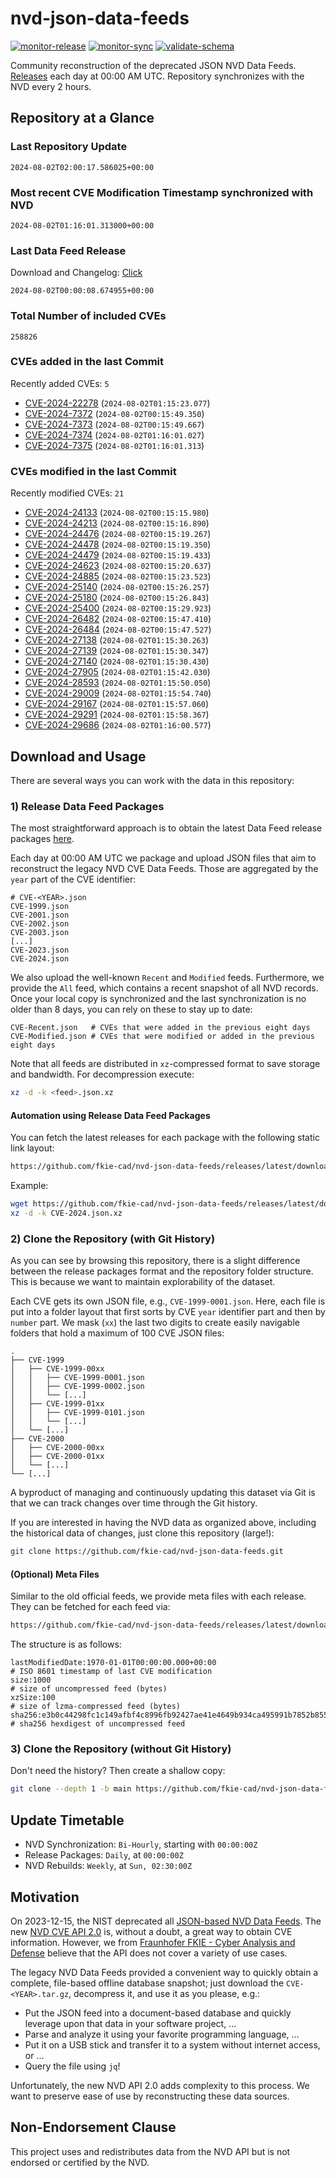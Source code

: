 # nvd-json-data-feeds

[![monitor-release](https://github.com/fkie-cad/nvd-json-data-feeds/actions/workflows/monitor_release.yml/badge.svg)](https://github.com/fkie-cad/nvd-json-data-feeds/actions/workflows/monitor_release.yml)
[![monitor-sync](https://github.com/fkie-cad/nvd-json-data-feeds/actions/workflows/monitor_sync.yml/badge.svg)](https://github.com/fkie-cad/nvd-json-data-feeds/actions/workflows/monitor_sync.yml)
[![validate-schema](https://github.com/fkie-cad/nvd-json-data-feeds/actions/workflows/validate_schema.yml/badge.svg)](https://github.com/fkie-cad/nvd-json-data-feeds/actions/workflows/validate_schema.yml)

Community reconstruction of the deprecated JSON NVD Data Feeds.
[Releases](https://github.com/fkie-cad/nvd-json-data-feeds/releases/latest) each day at 00:00 AM UTC.
Repository synchronizes with the NVD every 2 hours.

## Repository at a Glance

### Last Repository Update

```plain
2024-08-02T02:00:17.586025+00:00
```

### Most recent CVE Modification Timestamp synchronized with NVD

```plain
2024-08-02T01:16:01.313000+00:00
```

### Last Data Feed Release

Download and Changelog: [Click](https://github.com/fkie-cad/nvd-json-data-feeds/releases/latest)

```plain
2024-08-02T00:00:08.674955+00:00
```

### Total Number of included CVEs

```plain
258826
```

### CVEs added in the last Commit

Recently added CVEs: `5`

- [CVE-2024-22278](CVE-2024/CVE-2024-222xx/CVE-2024-22278.json) (`2024-08-02T01:15:23.077`)
- [CVE-2024-7372](CVE-2024/CVE-2024-73xx/CVE-2024-7372.json) (`2024-08-02T00:15:49.350`)
- [CVE-2024-7373](CVE-2024/CVE-2024-73xx/CVE-2024-7373.json) (`2024-08-02T00:15:49.667`)
- [CVE-2024-7374](CVE-2024/CVE-2024-73xx/CVE-2024-7374.json) (`2024-08-02T01:16:01.027`)
- [CVE-2024-7375](CVE-2024/CVE-2024-73xx/CVE-2024-7375.json) (`2024-08-02T01:16:01.313`)


### CVEs modified in the last Commit

Recently modified CVEs: `21`

- [CVE-2024-24133](CVE-2024/CVE-2024-241xx/CVE-2024-24133.json) (`2024-08-02T00:15:15.980`)
- [CVE-2024-24213](CVE-2024/CVE-2024-242xx/CVE-2024-24213.json) (`2024-08-02T00:15:16.890`)
- [CVE-2024-24476](CVE-2024/CVE-2024-244xx/CVE-2024-24476.json) (`2024-08-02T00:15:19.267`)
- [CVE-2024-24478](CVE-2024/CVE-2024-244xx/CVE-2024-24478.json) (`2024-08-02T00:15:19.350`)
- [CVE-2024-24479](CVE-2024/CVE-2024-244xx/CVE-2024-24479.json) (`2024-08-02T00:15:19.433`)
- [CVE-2024-24623](CVE-2024/CVE-2024-246xx/CVE-2024-24623.json) (`2024-08-02T00:15:20.637`)
- [CVE-2024-24885](CVE-2024/CVE-2024-248xx/CVE-2024-24885.json) (`2024-08-02T00:15:23.523`)
- [CVE-2024-25140](CVE-2024/CVE-2024-251xx/CVE-2024-25140.json) (`2024-08-02T00:15:26.257`)
- [CVE-2024-25180](CVE-2024/CVE-2024-251xx/CVE-2024-25180.json) (`2024-08-02T00:15:26.843`)
- [CVE-2024-25400](CVE-2024/CVE-2024-254xx/CVE-2024-25400.json) (`2024-08-02T00:15:29.923`)
- [CVE-2024-26482](CVE-2024/CVE-2024-264xx/CVE-2024-26482.json) (`2024-08-02T00:15:47.410`)
- [CVE-2024-26484](CVE-2024/CVE-2024-264xx/CVE-2024-26484.json) (`2024-08-02T00:15:47.527`)
- [CVE-2024-27138](CVE-2024/CVE-2024-271xx/CVE-2024-27138.json) (`2024-08-02T01:15:30.263`)
- [CVE-2024-27139](CVE-2024/CVE-2024-271xx/CVE-2024-27139.json) (`2024-08-02T01:15:30.347`)
- [CVE-2024-27140](CVE-2024/CVE-2024-271xx/CVE-2024-27140.json) (`2024-08-02T01:15:30.430`)
- [CVE-2024-27905](CVE-2024/CVE-2024-279xx/CVE-2024-27905.json) (`2024-08-02T01:15:42.030`)
- [CVE-2024-28593](CVE-2024/CVE-2024-285xx/CVE-2024-28593.json) (`2024-08-02T01:15:50.050`)
- [CVE-2024-29009](CVE-2024/CVE-2024-290xx/CVE-2024-29009.json) (`2024-08-02T01:15:54.740`)
- [CVE-2024-29167](CVE-2024/CVE-2024-291xx/CVE-2024-29167.json) (`2024-08-02T01:15:57.060`)
- [CVE-2024-29291](CVE-2024/CVE-2024-292xx/CVE-2024-29291.json) (`2024-08-02T01:15:58.367`)
- [CVE-2024-29686](CVE-2024/CVE-2024-296xx/CVE-2024-29686.json) (`2024-08-02T01:16:00.577`)


## Download and Usage

There are several ways you can work with the data in this repository:

### 1) Release Data Feed Packages

The most straightforward approach is to obtain the latest Data Feed release packages [here](https://github.com/fkie-cad/nvd-json-data-feeds/releases/latest).

Each day at 00:00 AM UTC we package and upload JSON files that aim to reconstruct the legacy NVD CVE Data Feeds.
Those are aggregated by the `year` part of the CVE identifier:

```
# CVE-<YEAR>.json
CVE-1999.json
CVE-2001.json
CVE-2002.json
CVE-2003.json
[...]
CVE-2023.json
CVE-2024.json
```

We also upload the well-known `Recent` and `Modified` feeds.
Furthermore, we provide the `All` feed, which contains a recent snapshot of all NVD records.
Once your local copy is synchronized and the last synchronization is no older than 8 days, you can rely on these to stay up to date:

```plain
CVE-Recent.json   # CVEs that were added in the previous eight days
CVE-Modified.json # CVEs that were modified or added in the previous eight days
```

Note that all feeds are distributed in `xz`-compressed format to save storage and bandwidth.
For decompression execute:

```sh
xz -d -k <feed>.json.xz
```

#### Automation using Release Data Feed Packages

You can fetch the latest releases for each package with the following static link layout:

```sh
https://github.com/fkie-cad/nvd-json-data-feeds/releases/latest/download/CVE-<YEAR>.json.xz
```

Example:

```sh
wget https://github.com/fkie-cad/nvd-json-data-feeds/releases/latest/download/CVE-2024.json.xz
xz -d -k CVE-2024.json.xz
```

### 2) Clone the Repository (with Git History)

As you can see by browsing this repository, there is a slight difference between the release packages format and the repository folder structure.
This is because we want to maintain explorability of the dataset.

Each CVE gets its own JSON file, e.g., `CVE-1999-0001.json`.
Here, each file is put into a folder layout that first sorts by CVE `year` identifier part and then by `number` part.
We mask (`xx`) the last two digits to create easily navigable folders that hold a maximum of 100 CVE JSON files:

```plain
.
├── CVE-1999
│   ├── CVE-1999-00xx
│   │   ├── CVE-1999-0001.json
│   │   ├── CVE-1999-0002.json
│   │   └── [...]
│   ├── CVE-1999-01xx
│   │   ├── CVE-1999-0101.json
│   │   └── [...]
│   └── [...]
├── CVE-2000
│   ├── CVE-2000-00xx
│   ├── CVE-2000-01xx
│   └── [...]
└── [...]
```

A byproduct of managing and continuously updating this dataset via Git is that we can track changes over time through the Git history.

If you are interested in having the NVD data as organized above, including the historical data of changes, just clone this repository (large!):

```sh
git clone https://github.com/fkie-cad/nvd-json-data-feeds.git
```

#### (Optional) Meta Files

Similar to the old official feeds, we provide meta files with each release. They can be fetched for each feed via:

```sh
https://github.com/fkie-cad/nvd-json-data-feeds/releases/latest/download/CVE-<YEAR>.meta
```

The structure is as follows:

```plain
lastModifiedDate:1970-01-01T00:00:00.000+00:00                          # ISO 8601 timestamp of last CVE modification
size:1000                                                               # size of uncompressed feed (bytes)
xzSize:100                                                              # size of lzma-compressed feed (bytes)
sha256:e3b0c44298fc1c149afbf4c8996fb92427ae41e4649b934ca495991b7852b855 # sha256 hexdigest of uncompressed feed
```

### 3) Clone the Repository (without Git History)

Don't need the history? Then create a shallow copy:

```sh
git clone --depth 1 -b main https://github.com/fkie-cad/nvd-json-data-feeds.git
```


## Update Timetable

* NVD Synchronization: `Bi-Hourly`, starting with `00:00:00Z`
* Release Packages: `Daily`, at `00:00:00Z`
* NVD Rebuilds: `Weekly`, at `Sun, 02:30:00Z`


## Motivation

On 2023-12-15, the NIST deprecated all [JSON-based NVD Data Feeds](https://nvd.nist.gov/vuln/data-feeds#divRetirementBanner-1).
The new [NVD CVE API 2.0](https://nvd.nist.gov/developers/vulnerabilities) is, without a doubt, a great way to obtain CVE information.
However, we from [Fraunhofer FKIE - Cyber Analysis and Defense](https://www.fkie.fraunhofer.de/en/departments/cad.html) believe that the API does not cover a variety of use cases.

The legacy NVD Data Feeds provided a convenient way to quickly obtain a complete, file-based offline database snapshot; just download the `CVE-<YEAR>.tar.gz`, decompress it, and use it as you please, e.g.:

- Put the JSON feed into a document-based database and quickly leverage upon that data in your software project, ...
- Parse and analyze it using your favorite programming language, ...
- Put it on a USB stick and transfer it to a system without internet access, or ...
- Query the file using `jq`!

Unfortunately, the new NVD API 2.0 adds complexity to this process.
We want to preserve ease of use by reconstructing these data sources.

## Non-Endorsement Clause

This project uses and redistributes data from the NVD API but is not endorsed or certified by the NVD.